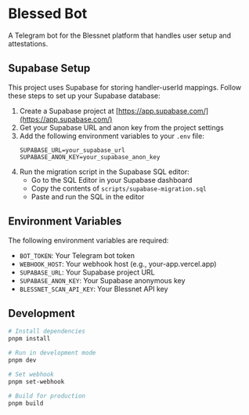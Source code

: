 # Blessed Bot

A Telegram bot for the Blessnet platform that handles user setup and attestations.

## Supabase Setup

This project uses Supabase for storing handler-userId mappings. Follow these steps to set up your Supabase database:

1. Create a Supabase project at [https://app.supabase.com/](https://app.supabase.com/)
2. Get your Supabase URL and anon key from the project settings
3. Add the following environment variables to your `.env` file:
   ```
   SUPABASE_URL=your_supabase_url
   SUPABASE_ANON_KEY=your_supabase_anon_key
   ```
4. Run the migration script in the Supabase SQL editor:
   - Go to the SQL Editor in your Supabase dashboard
   - Copy the contents of `scripts/supabase-migration.sql`
   - Paste and run the SQL in the editor

## Environment Variables

The following environment variables are required:

- `BOT_TOKEN`: Your Telegram bot token
- `WEBHOOK_HOST`: Your webhook host (e.g., your-app.vercel.app)
- `SUPABASE_URL`: Your Supabase project URL
- `SUPABASE_ANON_KEY`: Your Supabase anonymous key
- `BLESSNET_SCAN_API_KEY`: Your Blessnet API key

## Development

```bash
# Install dependencies
pnpm install

# Run in development mode
pnpm dev

# Set webhook
pnpm set-webhook

# Build for production
pnpm build
```
